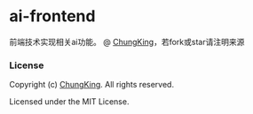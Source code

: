 # ai-frontend
前端技术实现相关ai功能。
@ [ChungKing](https://github.com/HuangCongQing/ai-frontend)，若fork或star请注明来源


### License
Copyright (c) [ChungKing](https://github.com/HuangCongQing/ai-frontend). All rights reserved.

Licensed under the MIT License.